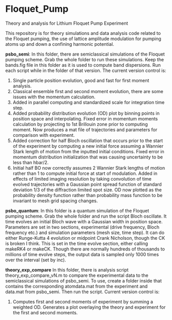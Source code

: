 # Floquet_Pump
Theory and analysis for Lithium Floquet Pump Experiment

This repository is for theory simulations and data analysis code related to the Floquet pumping, the use of lattice amplitude modulation
for pumping atoms up and down a confining harmonic potential.

**psbo_semi**: In this folder, there are semiclassical simulations of the Floquet pumping scheme. Grab the whole folder to run these
simulations. Keep the bands.fig file in this folder as it is used to compute band dispersions. Run each script while in the folder of that version. The current version control is:
1. Single particle position evolution, good and fast for first moment analysis.
2. Classical ensemble first and second moment evolution, there are some issues with the momentum calculation.
3. Added in parallel computing and standardized scale for integration time step.
4. Added probability distribution evolution (OD) plot by binning points in position space and interpolating. Fixed error in momentum moments calculation by projecting to 1st Brillouin zone prior to computing moment. Now produces a mat file of trajectories and parameters for comparison with experiment.
5. Added correction for half Bloch oscillation that occurs prior to the start of the experiment by computing a new initial force assuming a Wannier Stark length of motion from the inputted initial conditions. Fixed error in momentum distribution initialization that was causing uncertainty to be less than hbar/2.
6. Initial half BO now correctly assumes 2 Wannier Stark lengths of motion rather than 1 to compute initial force at start of modulation. Added in effects of limited imaging resolution by taking convolution of time evolved trajectories with a Gaussian point spread function of standard deviation 1/3 of the diffraction limited spot size. OD now plotted as the probability density function rather than probability mass function to be invariant to mesh grid spacing changes.

**psbo_quantum**: In this folder is a quantum simulation of the Floquet pumping scheme. Grab the whole folder and run the script Bloch oscillate. It time evolves an initial Bloch wave with a Gaussian width in position space. Parameters are set in two sections, experimental (drive frequency, Bloch frequency etc.) and simulation parameters (mesh size, time step). It can do either Runge-Kutta 4 evolution or midpoint Crank Nicholson, though the CK is broken I think. This is set in the time evolve section, either calling makeRK4 or makeCK. Though there are normally hundreds of thousands to millions of time evolve steps, the output data is sampled only 1000 times over the interval (set by inc).

**theory_exp_compare** In this folder, there is analysis script theory_exp_compare_vN.m to compare the experimental data to the semiclassical simulations of psbo_semi. To use, create a folder inside that contains the corresponding atomdata.mat from the experiment and data.mat from psbo_semi. Then run the script. Current version control is:
1. Computes first and second moments of experiment by summing a weighted OD. Generates a plot overlaying the theory and experiment for the first and second moments.
